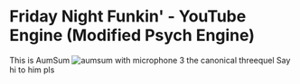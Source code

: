 # Friday Night Funkin' - YouTube Engine (Modified Psych Engine)
This is AumSum
![aumsum with microphone 3 the canonical threequel](https://user-images.githubusercontent.com/118643764/206886943-bdffd295-1ee1-4543-9da8-c506bab62979.png)
Say hi to him pls
